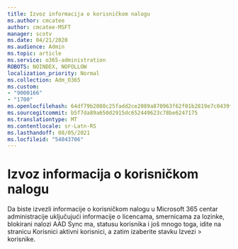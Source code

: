 ```yaml
---
title: Izvoz informacija o korisničkom nalogu
ms.author: cmcatee
author: cmcatee-MSFT
manager: scotv
ms.date: 04/21/2020
ms.audience: Admin
ms.topic: article
ms.service: o365-administration
ROBOTS: NOINDEX, NOFOLLOW
localization_priority: Normal
ms.collection: Adm_O365
ms.custom:
- "9000166"
- "1700"
ms.openlocfilehash: 64df79b2080c25fadd2ce2089a870963f62f01b2819e7c0439fe6d378fa7d048
ms.sourcegitcommit: b5f7da89a650d2915dc652449623c78be6247175
ms.translationtype: MT
ms.contentlocale: sr-Latn-RS
ms.lasthandoff: 08/05/2021
ms.locfileid: "54043706"
---
```

# <a name="export-user-account-information"></a>Izvoz informacija o korisničkom nalogu

Da biste izvezli informacije o korisničkom nalogu u Microsoft 365 centar administracije uključujući informacije o licencama, smernicama za lozinke, blokirani nalozi AAD Sync ma, statusu korisnika i još mnogo toga, idite na stranicu Korisnici aktivni korisnici, a zatim izaberite stavku Izvezi  >  [](https://go.microsoft.com/fwlink/p/?linkid=834822) korisnike. 